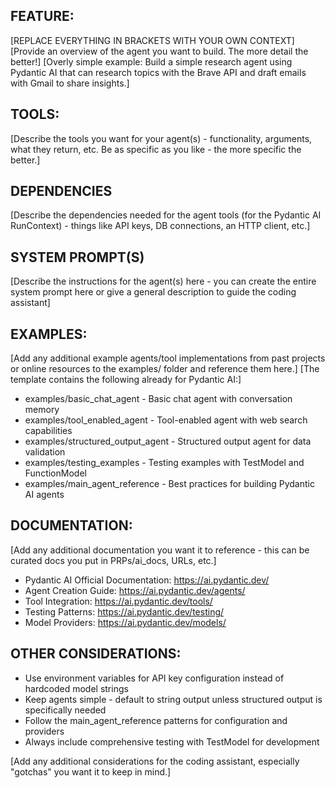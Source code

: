 ## FEATURE:

[REPLACE EVERYTHING IN BRACKETS WITH YOUR OWN CONTEXT]
[Provide an overview of the agent you want to build. The more detail the better!]
[Overly simple example: Build a simple research agent using Pydantic AI that can research topics with the Brave API and draft emails with Gmail to share insights.]

## TOOLS:

[Describe the tools you want for your agent(s) - functionality, arguments, what they return, etc. Be as specific as you like - the more specific the better.]

## DEPENDENCIES

[Describe the dependencies needed for the agent tools (for the Pydantic AI RunContext) - things like API keys, DB connections, an HTTP client, etc.]

## SYSTEM PROMPT(S)

[Describe the instructions for the agent(s) here - you can create the entire system prompt here or give a general description to guide the coding assistant]

## EXAMPLES:

[Add any additional example agents/tool implementations from past projects or online resources to the examples/ folder and reference them here.]
[The template contains the following already for Pydantic AI:]

- examples/basic_chat_agent - Basic chat agent with conversation memory
- examples/tool_enabled_agent - Tool-enabled agent with web search capabilities
- examples/structured_output_agent - Structured output agent for data validation
- examples/testing_examples - Testing examples with TestModel and FunctionModel
- examples/main_agent_reference - Best practices for building Pydantic AI agents

## DOCUMENTATION:

[Add any additional documentation you want it to reference - this can be curated docs you put in PRPs/ai_docs, URLs, etc.]

- Pydantic AI Official Documentation: https://ai.pydantic.dev/
- Agent Creation Guide: https://ai.pydantic.dev/agents/
- Tool Integration: https://ai.pydantic.dev/tools/
- Testing Patterns: https://ai.pydantic.dev/testing/
- Model Providers: https://ai.pydantic.dev/models/

## OTHER CONSIDERATIONS:

- Use environment variables for API key configuration instead of hardcoded model strings
- Keep agents simple - default to string output unless structured output is specifically needed
- Follow the main_agent_reference patterns for configuration and providers
- Always include comprehensive testing with TestModel for development

[Add any additional considerations for the coding assistant, especially "gotchas" you want it to keep in mind.]
